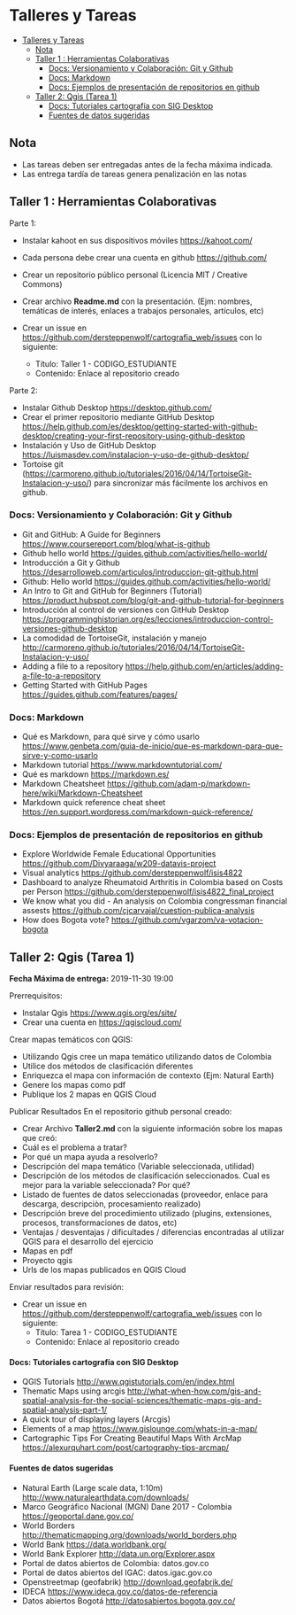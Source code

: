 
# Talleres y Tareas

- [Talleres y Tareas](#talleres-y-tareas)
  - [Nota](#nota)
  - [Taller 1 : Herramientas Colaborativas](#taller-1--herramientas-colaborativas)
    - [Docs: Versionamiento y Colaboración: Git y Github](#docs-versionamiento-y-colaboraci%C3%B3n-git-y-github)
    - [Docs: Markdown](#docs-markdown)
    - [Docs: Ejemplos de presentación de repositorios en github](#docs-ejemplos-de-presentaci%C3%B3n-de-repositorios-en-github)
  - [Taller 2: Qgis (Tarea 1)](#taller-2-qgis-tarea-1)
      - [Docs: Tutoriales cartografía con SIG Desktop](#docs-tutoriales-cartograf%C3%ADa-con-sig-desktop)
      - [Fuentes de datos sugeridas](#fuentes-de-datos-sugeridas)

## Nota

* Las tareas deben ser entregadas antes de la fecha máxima indicada.
* Las entrega tardía de tareas genera penalización en las notas 

## Taller 1 : Herramientas Colaborativas

Parte 1:

* Instalar kahoot en sus dispositivos móviles https://kahoot.com/
* Cada persona debe crear una cuenta en github https://github.com/

* Crear un repositorio público personal (Licencia MIT / Creative Commons)
* Crear archivo **Readme.md** con la presentación. (Ejm: nombres, temáticas de interés, enlaces a trabajos personales, artículos, etc)
* Crear un issue en https://github.com/dersteppenwolf/cartografia_web/issues con lo siguiente:
  * Título: Taller 1 - CODIGO_ESTUDIANTE
  * Contenido: Enlace al repositorio creado

Parte 2: 

* Instalar Github Desktop https://desktop.github.com/
* Crear el primer repositorio mediante GitHub Desktop https://help.github.com/es/desktop/getting-started-with-github-desktop/creating-your-first-repository-using-github-desktop
* Instalación y Uso de GitHub Desktop https://luismasdev.com/instalacion-y-uso-de-github-desktop/
* Tortoise git (https://carmoreno.github.io/tutoriales/2016/04/14/TortoiseGit-Instalacion-y-uso/) para sincronizar más fácilmente los archivos en github.

### Docs: Versionamiento y Colaboración: Git y Github

* Git and GitHub: A Guide for Beginners https://www.coursereport.com/blog/what-is-github
* Github hello world https://guides.github.com/activities/hello-world/
* Introducción a Git y Github https://desarrolloweb.com/articulos/introduccion-git-github.html
* Github: Hello world https://guides.github.com/activities/hello-world/
* An Intro to Git and GitHub for Beginners (Tutorial) https://product.hubspot.com/blog/git-and-github-tutorial-for-beginners
* Introducción al control de versiones con GitHub Desktop https://programminghistorian.org/es/lecciones/introduccion-control-versiones-github-desktop
* La comodidad de TortoiseGit, instalación y manejo http://carmoreno.github.io/tutoriales/2016/04/14/TortoiseGit-Instalacion-y-uso/
* Adding a file to a repository  https://help.github.com/en/articles/adding-a-file-to-a-repository
* Getting Started with GitHub Pages https://guides.github.com/features/pages/

### Docs: Markdown

* Qué es Markdown, para qué sirve y cómo usarlo https://www.genbeta.com/guia-de-inicio/que-es-markdown-para-que-sirve-y-como-usarlo
* Markdown tutorial https://www.markdowntutorial.com/
* Qué es markdown https://markdown.es/
* Markdown Cheatsheet https://github.com/adam-p/markdown-here/wiki/Markdown-Cheatsheet
* Markdown quick reference cheat sheet https://en.support.wordpress.com/markdown-quick-reference/


### Docs: Ejemplos de presentación de repositorios en github

* Explore Worldwide Female Educational Opportunities https://github.com/Divyaraaga/w209-datavis-project
* Visual analytics https://github.com/dersteppenwolf/isis4822
* Dashboard to analyze Rheumatoid Arthritis in Colombia based on Costs per Person https://github.com/dersteppenwolf/isis4822_final_project 
* We know what you did - An analysis on Colombia congressman financial assests https://github.com/cjcarvajal/cuestion-publica-analysis
* How does Bogota vote? https://github.com/vgarzom/va-votacion-bogota


  
## Taller 2: Qgis  (Tarea 1)

**Fecha Máxima de entrega:** 2019-11-30 19:00 

Prerrequisitos: 

* Instalar Qgis https://www.qgis.org/es/site/
* Crear una cuenta en https://qgiscloud.com/


Crear mapas temáticos con QGIS: 

  * Utilizando Qgis cree un mapa temático utilizando datos de Colombia
  * Utilice dos métodos de clasificación diferentes
  * Enriquezca el mapa con información de contexto (Ejm: Natural Earth)
  * Genere los  mapas como pdf 
  * Publique los 2 mapas en QGIS Cloud

Publicar Resultados En el repositorio github personal creado:

*  Crear Archivo __Taller2.md__ con la siguiente información sobre los mapas que creó:  
* Cuál es el problema a tratar?
* Por qué un mapa ayuda a resolverlo?
* Descripción del mapa temático (Variable seleccionada, utilidad) 
* Descripción de los métodos de clasificación seleccionados. Cual es mejor para la variable seleccionada? Por qué?
* Listado de fuentes de datos seleccionadas (proveedor, enlace para descarga, descripciòn, procesamiento realizado)
* Descripción breve del procedimiento utilizado (plugins, extensiones, procesos, transformaciones de datos, etc)
* Ventajas / desventajas / dificultades / diferencias encontradas al utilizar QGIS  para el desarrollo del ejercicio 
* Mapas en pdf
* Proyecto  qgis 
* Urls de los mapas publicados en QGIS Cloud

Enviar resultados para revisión:
* Crear un issue en https://github.com/dersteppenwolf/cartografia_web/issues con lo siguiente:
  * Título: Tarea 1 - CODIGO_ESTUDIANTE
  * Contenido: Enlace al repositorio creado



#### Docs: Tutoriales cartografía con SIG Desktop

* QGIS Tutorials http://www.qgistutorials.com/en/index.html
* Thematic Maps using arcgis http://what-when-how.com/gis-and-spatial-analysis-for-the-social-sciences/thematic-maps-gis-and-spatial-analysis-part-1/ 
* A quick tour of displaying layers (Arcgis)
* Elements of a map https://www.gislounge.com/whats-in-a-map/
* Cartographic Tips For Creating Beautiful Maps With ArcMap https://alexurquhart.com/post/cartography-tips-arcmap/

#### Fuentes de datos sugeridas

* Natural Earth (Large scale data, 1:10m) http://www.naturalearthdata.com/downloads/
* Marco Geográfico Nacional (MGN) Dane 2017 - Colombia  https://geoportal.dane.gov.co/
* World Borders http://thematicmapping.org/downloads/world_borders.php
* World Bank https://data.worldbank.org/
* World Bank Explorer http://data.un.org/Explorer.aspx
* Portal de datos abiertos de Colombia: datos.gov.co
* Portal de datos abiertos del IGAC: datos.igac.gov.co
* Openstreetmap (geofabrik) http://download.geofabrik.de/
* IDECA https://www.ideca.gov.co/datos-de-referencia
* Datos abiertos Bogotá http://datosabiertos.bogota.gov.co/


